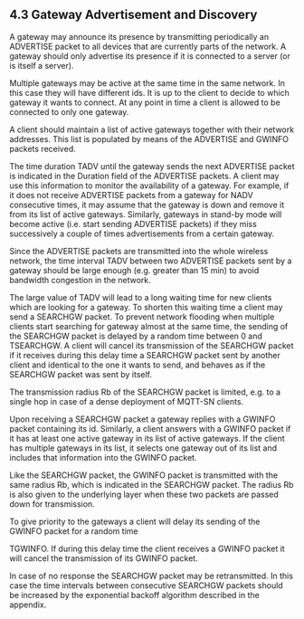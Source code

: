 <!-- transformation-note: left upstream numbering of headings for verification -->
## 4.3 Gateway Advertisement and Discovery

A gateway may announce its presence by transmitting periodically an ADVERTISE packet to all devices that are currently parts of the network.
A gateway should only advertise its presence if it is connected to a server (or is itself a server).

Multiple gateways may be active at the same time in the same network.
In this case they will have different ids.
It is up to the client to decide to which gateway it wants to connect.
At any point in time a client is allowed to be connected to only one gateway.

A client should maintain a list of active gateways together with their network addresses.
This list is populated by means of the ADVERTISE and GWINFO packets received.

The time duration TADV until the gateway sends the next ADVERTISE packet is indicated in the Duration field of the ADVERTISE packets.
A client may use this information to monitor the availability of a gateway.
For example, if it does not receive ADVERTISE packets from a gateway for NADV consecutive times,
it may assume that the gateway is down and remove it from its list of active gateways.
Similarly, gateways in stand-by mode will become active (i.e. start sending ADVERTISE packets) if they miss successively
a couple of times advertisements from a certain gateway.

Since the ADVERTISE packets are transmitted into the whole wireless network,
the time interval TADV between two ADVERTISE packets sent by a gateway should be large enough
(e.g. greater than 15 min) to avoid bandwidth congestion in the network.

The large value of TADV will lead to a long waiting time for new clients which are looking for a gateway.
To shorten this waiting time a client may send a SEARCHGW packet.
To prevent network flooding when multiple clients start searching for gateway almost at the same time,
the sending of the SEARCHGW packet is delayed by a random time between 0 and TSEARCHGW.
A client will cancel its transmission of the SEARCHGW packet if it receives during this delay time
a SEARCHGW packet sent by another client and identical to the one it wants to send, and behaves as if the SEARCHGW packet was sent by itself.

The transmission radius Rb of the SEARCHGW packet is limited, e.g. to a single hop in case of a dense deployment of MQTT-SN clients.

Upon receiving a SEARCHGW packet a gateway replies with a GWINFO packet containing its id.
Similarly, a client answers with a GWINFO packet if it has at least one active gateway in its list of active gateways.
If the client has multiple gateways in its list, it selects one gateway out of its list and includes that information into the GWINFO packet.

Like the SEARCHGW packet, the GWINFO packet is transmitted with the same radius Rb, which is indicated in the SEARCHGW packet.
The radius Rb is also given to the underlying layer when these two packets are passed down for transmission.

To give priority to the gateways a client will delay its sending of the GWINFO packet for a random time

TGWINFO. If during this delay time the client receives a GWINFO packet it will cancel the transmission of its GWINFO packet.

In case of no response the SEARCHGW packet may be retransmitted.
In this case the time intervals between consecutive SEARCHGW packets should be increased by the exponential backoff algorithm described in the appendix.
